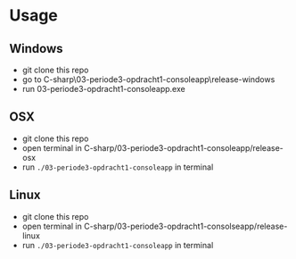 # Usage

## Windows
* git clone this repo
* go to C-sharp\03-periode3-opdracht1-consoleapp\release-windows
* run 03-periode3-opdracht1-consoleapp.exe

## OSX
* git clone this repo
* open terminal in C-sharp/03-periode3-opdracht1-consoleapp/release-osx
* run `./03-periode3-opdracht1-consoleapp` in terminal

## Linux
* git clone this repo
* open terminal in C-sharp/03-periode3-opdracht1-consolseapp/release-linux
* run `./03-periode3-opdracht1-consoleapp` in terminal
